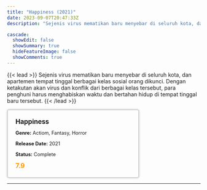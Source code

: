```yaml
---
title: "Happiness (2021)"
date: 2023-09-07T20:47:33Z
description: "Sejenis virus mematikan baru menyebar di seluruh kota, dan apartemen tempat tinggal berbagai kelas sosial orang dikunci. Dengan ketakutan akan virus dan konflik dari berbagai kelas tersebut, para penghuni harus menghabiskan waktu dan bertahan hidup di tempat tinggal baru tersebut."

cascade:
  showEdit: false
  showSummary: true
  hideFeatureImage: false
  showComments: true
---
```


{{< lead >}}
Sejenis virus mematikan baru menyebar di seluruh kota, dan apartemen tempat tinggal berbagai kelas sosial orang dikunci. Dengan ketakutan akan virus dan konflik dari berbagai kelas tersebut, para penghuni harus menghabiskan waktu dan bertahan hidup di tempat tinggal baru tersebut.
{{< /lead >}}

<style>

/* CSS for the movie information box */
        .movie-box {
            width: 300px;
            padding: 20px;
            border: 2px solid #ccc; /* Border added */
            border-radius: 5px;
            box-shadow: 0 0 5px rgba(0, 0, 0, 0.2);
        }

        /* CSS for movie title */
        .movie-title {
            font-size: 1.2em;
            font-weight: bold;
            margin-bottom: 10px;
        }

        /* CSS for movie details */
        .movie-details {
            font-size: 0.9em;
            margin-bottom: 10px;
        }

        /* CSS for movie rating */
        .movie-rating {
            font-size: 1.2em;
            font-weight: bold;
            color: #ff9900; /* IMDb's rating color */
        }
</style>

 <div class="movie-box">
        <div class="movie-title">Happiness</div>
        <div class="movie-details">
            <p><strong>Genre:</strong> Actiom, Fantasy, Horror</p>
            <p><strong>Release Date:</strong> 2021</p>
            <p><strong>Status:</strong> Complete</p>
        </div>
        <div class="movie-rating">7.9</div>
    </div>

---


